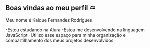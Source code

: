 ## Boas vindas ao meu perfil ♒

Meu nome é Kaique Fernandez Rodrigues

-Estou estudando na Alura
-Estou me desenvolvendo na linguagem JavaScript
-Utilizo esse espaço para minha organização e compartilhamento dos meus projetos desenvolvidos

